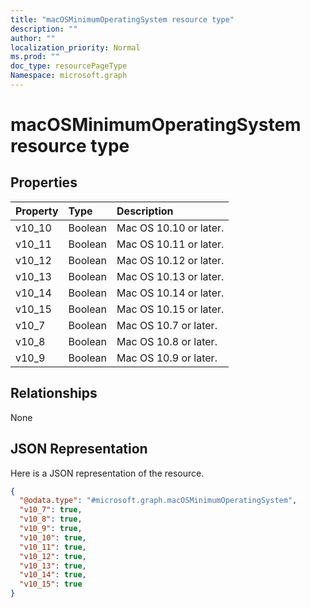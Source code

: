 ```yaml
---
title: "macOSMinimumOperatingSystem resource type"
description: ""
author: ""
localization_priority: Normal
ms.prod: ""
doc_type: resourcePageType
Namespace: microsoft.graph
---
```



# macOSMinimumOperatingSystem resource type



## Properties
|Property|Type|Description|
|:---|:---|:---|
|v10_10|Boolean|Mac OS 10.10 or later.|
|v10_11|Boolean|Mac OS 10.11 or later.|
|v10_12|Boolean|Mac OS 10.12 or later.|
|v10_13|Boolean|Mac OS 10.13 or later.|
|v10_14|Boolean|Mac OS 10.14 or later.|
|v10_15|Boolean|Mac OS 10.15 or later.|
|v10_7|Boolean|Mac OS 10.7 or later.|
|v10_8|Boolean|Mac OS 10.8 or later.|
|v10_9|Boolean|Mac OS 10.9 or later.|

## Relationships
None

## JSON Representation
Here is a JSON representation of the resource.
<!-- {
  "blockType": "resource",
  "@odata.type": "microsoft.graph.macOSMinimumOperatingSystem"
}
-->
``` json
{
  "@odata.type": "#microsoft.graph.macOSMinimumOperatingSystem",
  "v10_7": true,
  "v10_8": true,
  "v10_9": true,
  "v10_10": true,
  "v10_11": true,
  "v10_12": true,
  "v10_13": true,
  "v10_14": true,
  "v10_15": true
}
```

